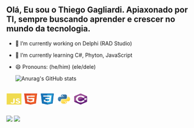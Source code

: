 ## Olá, Eu sou o Thiego Gagliardi. Apiaxonado por TI, sempre buscando aprender e crescer no mundo da tecnologia.


- 🔭 I’m currently working on Delphi (RAD Studio)
- 🌱 I’m currently learning C#, Phyton, JavaScript
- 😄 Pronouns:  (he/him) (ele/dele)
  
  ![Anurag's GitHub stats](https://github-readme-stats.vercel.app/api?username=ThiegoGagliardi&show_icons=true&theme=radical)


<div style="display: inline_block"><br>
  <img align="center" alt="Thiego-Js" height="30" width="40" src="https://raw.githubusercontent.com/devicons/devicon/master/icons/javascript/javascript-plain.svg">
  <img align="center" alt="Thiego-HTML" height="30" width="40" src="https://raw.githubusercontent.com/devicons/devicon/master/icons/html5/html5-original.svg">
  <img align="center" alt="Thiego-CSS" height="30" width="40" src="https://raw.githubusercontent.com/devicons/devicon/master/icons/css3/css3-original.svg">
  <img align="center" alt="Thiego-Python" height="30" width="40" src="https://raw.githubusercontent.com/devicons/devicon/master/icons/python/python-original.svg">
  <img align="center" alt="Thiego-Csharp" height="30" width="40" src="https://raw.githubusercontent.com/devicons/devicon/master/icons/csharp/csharp-original.svg">
</div>
  
  ##
 
<div>    
  <a href = "mailto:thiego.gagliardi@gmail.com"><img src="https://img.shields.io/badge/-Gmail-%23333?style=for-the-badge&logo=gmail&logoColor=white" target="_blank"></a>
  <a href="https://www.linkedin.com/in/thiegowsgagliardidev/" target="_blank"><img src="https://img.shields.io/badge/-LinkedIn-%230077B5?style=for-the-badge&logo=linkedin&logoColor=white" target="_blank"></a>   
</div>
